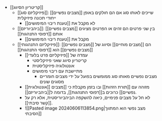 - [[קריטריון הסיווג]]
	- [[פיזיקליזם סוג]]: [[מצבים נפשיים]] שייכים לאותו סוג אם הם חולקים באופן ייחודי תכונה פיזיקלית
		- לא מקבל את [[טענת ריבוי המימושים]]
	- [[ביהביוריזם]]: [[מצבים נפשיים]] בין שני פרטים הם זהים או הפרטים מציגים אותם [[דפוסי התנהגות]]
		- מקבל את [[טענת ריבוי המימושים]]
	- [[פיזיקליזם התנהגותי]]: [[מצבים נפשיים]] הם [[מצבים מוחיים]] וסיווג של [[מצבים נפשיים]] הוא [[דפוסי התנהגות]]
		- עמדה של [[פיזיקליזם פרט בלעדי]]
			- קריטריון סיווג שאני פיזיקליסטי
			- אונטולוגיה פיזיקליסטית
			- מתיישבת עם ריבוי מימושים
				- מצבים נפשיים מאותו סוג ממומשים בפועל על ידי מצבים חומריים מסוגים שונים
		- [[אונטולוגית]] מזוהה עם [[תורת הזהות]] ובו בזמן מקבלת כי [[מצבים נפשיים]] כרוכים ב[[דפוסי התנהגות]], בדומה ל[[ביהביוריזם]].
		- לא חל על מצבים פנימיים, כיאה להשקפה הביהביוריסטית, אלא רק על [[קשר סיבתי]]. 
		- ![[Pasted image 20240606113854.png|מצב נפשי הוא המתווך הסיבתי]]
